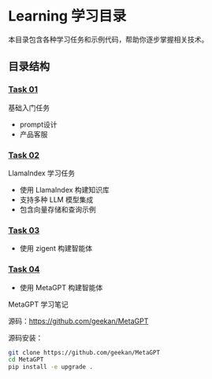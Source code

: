 # Learning 学习目录

本目录包含各种学习任务和示例代码，帮助你逐步掌握相关技术。

## 目录结构

### [Task 01](./task01)
基础入门任务
- prompt设计
- 产品客服


### [Task 02](./task02)
LlamaIndex 学习任务
- 使用 LlamaIndex 构建知识库
- 支持多种 LLM 模型集成
- 包含向量存储和查询示例

### [Task 03](./task03)
- 使用 zigent 构建智能体


### [Task 04](./task04)
- 使用 MetaGPT 构建智能体



MetaGPT 学习笔记

源码：https://github.com/geekan/MetaGPT

源码安装：

```bash
git clone https://github.com/geekan/MetaGPT
cd MetaGPT
pip install -e upgrade .
```


